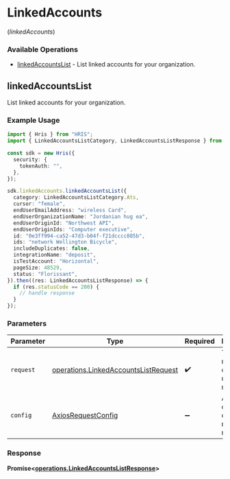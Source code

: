 # LinkedAccounts
(*linkedAccounts*)

### Available Operations

* [linkedAccountsList](#linkedaccountslist) - List linked accounts for your organization.

## linkedAccountsList

List linked accounts for your organization.

### Example Usage

```typescript
import { Hris } from "HRIS";
import { LinkedAccountsListCategory, LinkedAccountsListResponse } from "HRIS/dist/sdk/models/operations";

const sdk = new Hris({
  security: {
    tokenAuth: "",
  },
});

sdk.linkedAccounts.linkedAccountsList({
  category: LinkedAccountsListCategory.Ats,
  cursor: "female",
  endUserEmailAddress: "wireless Card",
  endUserOrganizationName: "Jordanian hug ea",
  endUserOriginId: "Northwest API",
  endUserOriginIds: "Computer executive",
  id: "0e3ff994-ca52-47d3-b04f-f21dcccc885b",
  ids: "network Wellington Bicycle",
  includeDuplicates: false,
  integrationName: "deposit",
  isTestAccount: "Horizontal",
  pageSize: 48529,
  status: "Florissant",
}).then((res: LinkedAccountsListResponse) => {
  if (res.statusCode == 200) {
    // handle response
  }
});
```

### Parameters

| Parameter                                                                                    | Type                                                                                         | Required                                                                                     | Description                                                                                  |
| -------------------------------------------------------------------------------------------- | -------------------------------------------------------------------------------------------- | -------------------------------------------------------------------------------------------- | -------------------------------------------------------------------------------------------- |
| `request`                                                                                    | [operations.LinkedAccountsListRequest](../../models/operations/linkedaccountslistrequest.md) | :heavy_check_mark:                                                                           | The request object to use for the request.                                                   |
| `config`                                                                                     | [AxiosRequestConfig](https://axios-http.com/docs/req_config)                                 | :heavy_minus_sign:                                                                           | Available config options for making requests.                                                |


### Response

**Promise<[operations.LinkedAccountsListResponse](../../models/operations/linkedaccountslistresponse.md)>**

